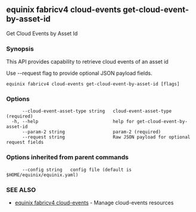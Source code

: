 ## equinix fabricv4 cloud-events get-cloud-event-by-asset-id

Get Cloud Events by Asset Id

### Synopsis

This API provides capability to retrieve cloud events of an asset id

Use --request flag to provide optional JSON payload fields.

```
equinix fabricv4 cloud-events get-cloud-event-by-asset-id [flags]
```

### Options

```
      --cloud-event-asset-type string   cloud-event-asset-type (required)
  -h, --help                            help for get-cloud-event-by-asset-id
      --param-2 string                  param-2 (required)
      --request string                  Raw JSON payload for optional request fields
```

### Options inherited from parent commands

```
      --config string   config file (default is $HOME/equinix/equinix.yaml)
```

### SEE ALSO

* [equinix fabricv4 cloud-events](equinix_fabricv4_cloud-events.md)	 - Manage cloud-events resources

